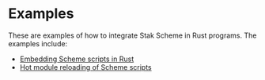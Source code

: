 # Examples

These are examples of how to integrate Stak Scheme in Rust programs. The examples include:

- [Embedding Scheme scripts in Rust](embedded-script)
- [Hot module reloading of Scheme scripts](hot-reload)
